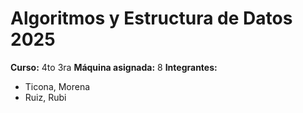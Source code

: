 # Algoritmos y Estructura de Datos 2025
**Curso:** 4to 3ra
**Máquina asignada:** 8
**Integrantes:**
- Ticona, Morena
- Ruiz, Rubi
